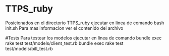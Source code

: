 # TTPS_ruby
Posicionados en el directorio TTPS_ruby ejecutar en linea de comando
  bash init.sh
Para mas informacion ver el contenido del archivo

#Tests
Para testear los modelos ejecutar en linea de comando
bundle exec rake test test/models/client_test.rb
bundle exec rake test test/models/bill_test.rb

